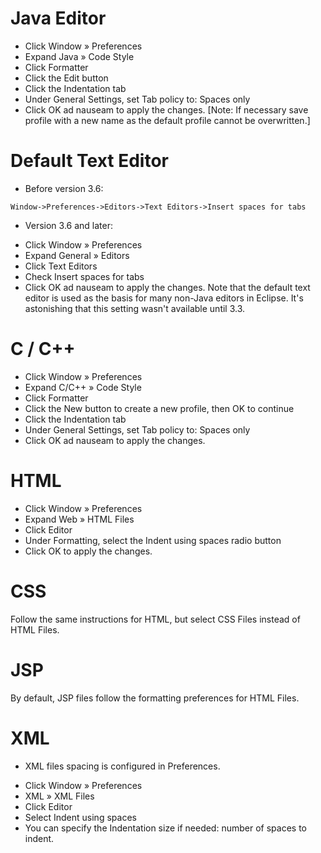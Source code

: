 # Java Editor

+ Click Window » Preferences
+ Expand Java » Code Style
+ Click Formatter
+ Click the Edit button
+ Click the Indentation tab
+ Under General Settings, set Tab policy to: Spaces only
+ Click OK ad nauseam to apply the changes.
[Note: If necessary save profile with a new name as the default profile cannot be overwritten.]

# Default Text Editor

+ Before version 3.6:

```
Window->Preferences->Editors->Text Editors->Insert spaces for tabs
```

+ Version 3.6 and later:

- Click Window » Preferences
- Expand General » Editors
- Click Text Editors
- Check Insert spaces for tabs
- Click OK ad nauseam to apply the changes.
Note that the default text editor is used as the basis for many non-Java editors in Eclipse. It's astonishing that this setting wasn't available until 3.3.

# C / C++

+ Click Window » Preferences
+ Expand C/C++ » Code Style
+ Click Formatter
+ Click the New button to create a new profile, then OK to continue
+ Click the Indentation tab
+ Under General Settings, set Tab policy to: Spaces only
+ Click OK ad nauseam to apply the changes.

# HTML

+ Click Window » Preferences
+ Expand Web » HTML Files
+ Click Editor
+ Under Formatting, select the Indent using spaces radio button
+ Click OK to apply the changes.

# CSS

Follow the same instructions for HTML, but select CSS Files instead of HTML Files.

# JSP

By default, JSP files follow the formatting preferences for HTML Files.

# XML

+ XML files spacing is configured in Preferences.

- Click Window » Preferences
-  XML » XML Files
- Click Editor
- Select Indent using spaces
- You can specify the Indentation size if needed: number of spaces to indent.